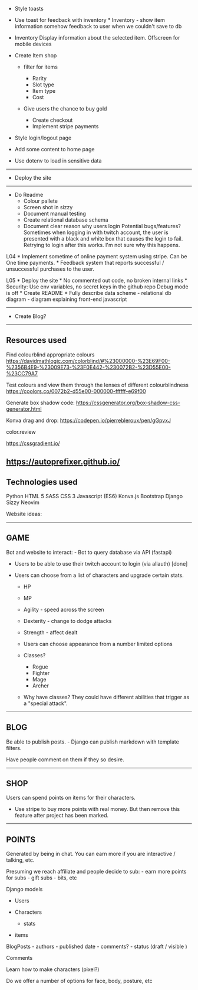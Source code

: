  * Style toasts
 * Use toast for feedback with inventory
        * Inventory - show item information somehow feedback to user when we couldn't save to db

* Inventory
    Display information about the selected item.
        Offscreen for mobile devices

 * Create Item shop
    * filter for items
        * Rarity
        * Slot type
        * Item type
        * Cost

    * Give users the chance to buy gold
         * Create checkout
         * Implement stripe payments




 * Style login/logout page

 * Add some content to home page

 * Use dotenv to load in sensitive data
---------------------------

 * Deploy the site

---------------------------

 * Do Readme
    * Colour pallete
    * Screen shot in sizzy
    * Document manual testing
    * Create relational database schema
    * Document clear reason why users login
    Potential bugs/features?
    Sometimes when logging in with twitch account, the user is presented with a black and white box that causes the login to fail. Retrying to login after this works. I'm not sure why this happens.

 L04
    * Implement sometime of online payment system using stripe. Can be One time payments.
    * Feedback system that reports successful / unsuccessful purchases to the user.

 L05
    * Deploy the site
    * No commented out code, no broken internal links
    * Security:
        Use env variables, no secret keys in the github repo
        Debug mode is off
    * Create README
    * Fully describe data scheme
        - relational db diagram
        - diagram explaining front-end javascript

----------------------

 * Create Blog?

-------

Resources used
--------
Find colourblind appropriate colours
https://davidmathlogic.com/colorblind/#%23000000-%23E69F00-%2356B4E9-%23009E73-%23F0E442-%230072B2-%23D55E00-%23CC79A7

Test colours and view them through the lenses of different colourblindness
https://coolors.co/0072b2-d55e00-000000-ffffff-e69f00

Generate box shadow code:
https://cssgenerator.org/box-shadow-css-generator.html

Konva drag and drop:
https://codepen.io/pierrebleroux/pen/gGpvxJ

color.review

https://cssgradient.io/

https://autoprefixer.github.io/
-------
Technologies used
--------
Python
HTML 5
SASS
CSS 3
Javascript (ES6)
Konva.js
Bootstrap
Django
Sizzy
Neovim



Website ideas:


-----
GAME
-----

Bot and website to interact:
	- Bot to query database via API (fastapi)

- Users to be able to use their twitch account to login (via allauth) [done]

- Users can choose from a list of characters and upgrade certain stats.
	- HP
	- MP
	- Agility - speed across the screen
	- Dexterity - change to dodge attacks
	- Strength - affect dealt

	- Users can choose appearance from a number limited options

	- Classes?
		- Rogue
		- Fighter
		- Mage
		- Archer

	- Why have classes? They could have different abilities that trigger as a "special attack".


-----
BLOG
-----

Be able to publish posts.
	- Django can publish markdown with template filters.

Have people comment on them if they so desire.



----
SHOP
----

Users can spend points on items for their characters.

* Use stripe to buy more points with real money. But then remove this feature after project has been marked.

---
POINTS
---

Generated by being in chat. You can earn more if you are interactive / talking, etc.

Presuming we reach affiliate and people decide to sub:
	- earn more points for subs
	- gift subs
	- bits, etc




Django models

- Users

- Characters
	- stats
- items

BlogPosts
	- authors
	- published date
	- comments?
	- status (draft / visible )

Comments




Learn how to make characters (pixel?)

Do we offer a number of options for face, body, posture, etc
